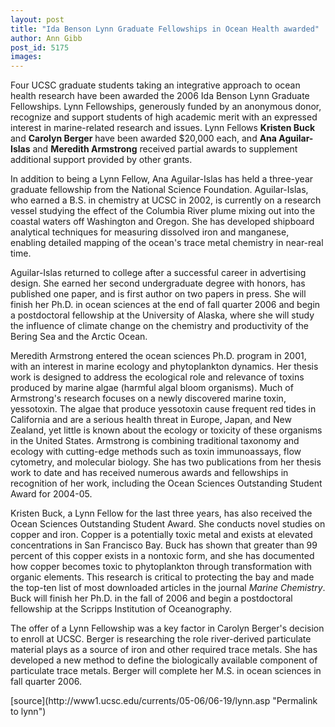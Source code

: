 ```yaml
---
layout: post
title: "Ida Benson Lynn Graduate Fellowships in Ocean Health awarded"
author: Ann Gibb
post_id: 5175
images:
---
```


<a name="content" id="content"></a>
<p>
  Four UCSC graduate students taking an integrative approach to ocean health research have been awarded the 2006 Ida Benson Lynn Graduate Fellowships. Lynn Fellowships, generously funded by an anonymous donor, recognize and support students of high academic merit with an expressed interest in marine-related research and issues. Lynn Fellows <b>Kristen Buck</b> and <b>Carolyn Berger</b> have been awarded $20,000 each, and <b>Ana Aguilar-Islas</b> and <b>Meredith Armstrong</b> received partial awards to supplement additional support provided by other grants.
</p>
<p>
  In addition to being a Lynn Fellow, Ana Aguilar-Islas has held a three-year graduate fellowship from the National Science Foundation. Aguilar-Islas, who earned a B.S. in chemistry at UCSC in 2002, is currently on a research vessel studying the effect of the Columbia River plume mixing out into the coastal waters off Washington and Oregon. She has developed shipboard analytical techniques for measuring dissolved iron and manganese, enabling detailed mapping of the ocean's trace metal chemistry in near-real time.
</p>
<p>
  Aguilar-Islas returned to college after a successful career in advertising design. She earned her second undergraduate degree with honors, has published one paper, and is first author on two papers in press. She will finish her Ph.D. in ocean sciences at the end of fall quarter 2006 and begin a postdoctoral fellowship at the University of Alaska, where she will study the influence of climate change on the chemistry and productivity of the Bering Sea and the Arctic Ocean.
</p>
<p>
  Meredith Armstrong entered the ocean sciences Ph.D. program in 2001, with an interest in marine ecology and phytoplankton dynamics. Her thesis work is designed to address the ecological role and relevance of toxins produced by marine algae (harmful algal bloom organisms). Much of Armstrong's research focuses on a newly discovered marine toxin, yessotoxin. The algae that produce yessotoxin cause frequent red tides in California and are a serious health threat in Europe, Japan, and New Zealand, yet little is known about the ecology or toxicity of these organisms in the United States. Armstrong is combining traditional taxonomy and ecology with cutting-edge methods such as toxin immunoassays, flow cytometry, and molecular biology. She has two publications from her thesis work to date and has received numerous awards and fellowships in recognition of her work, including the Ocean Sciences Outstanding Student Award for 2004-05.
</p>
<p>
  Kristen Buck, a Lynn Fellow for the last three years, has also received the Ocean Sciences Outstanding Student Award. She conducts novel studies on copper and iron. Copper is a potentially toxic metal and exists at elevated concentrations in San Francisco Bay. Buck has shown that greater than 99 percent of this copper exists in a nontoxic form, and she has documented how copper becomes toxic to phytoplankton through transformation with organic elements. This research is critical to protecting the bay and made the top-ten list of most downloaded articles in the journal <i>Marine Chemistry</i>. Buck will finish her Ph.D. in the fall of 2006 and begin a postdoctoral fellowship at the Scripps Institution of Oceanography.
</p>
<p>
  The offer of a Lynn Fellowship was a key factor in Carolyn Berger's decision to enroll at UCSC. Berger is researching the role river-derived particulate material plays as a source of iron and other required trace metals. She has developed a new method to define the biologically available component of particulate trace metals. Berger will complete her M.S. in ocean sciences in fall quarter 2006.<br>
</p>
[source](http://www1.ucsc.edu/currents/05-06/06-19/lynn.asp "Permalink to lynn")
